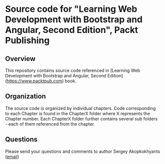 Source code for "Learning Web Development with Bootstrap and Angular, Second Edition", Packt Publishing 
====================================================

## Overview

This repository contains source code referenced in [Learning Web Development with Bootstrap and Angular, Second Edition] (https://www.packtpub.com) book. 

 
## Organization

The source code is organized by individual chapters. Code corresponding to each Chapter is found in the ChapterX folder where X represents the Chapter number. Each ChapterX folder further contains several sub folders - each of them referenced from the chapter.

## Questions

Please send your questions and comments to author Sergey Akopkokhyants ([email](mailto:akserg@gmail.com))  
